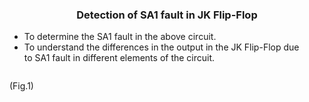 <h3 style="text-align:center">Detection of SA1 fault in JK Flip-Flop</h3>
<ul>
     <li>
         To determine the SA1 fault in the above circuit.
     </li>
     <li>
        To understand the differences in the output in the JK Flip-Flop due <br> to SA1 fault in different elements of the circuit.
     </li>
</ul>
<img class="m-0" src="./img/edit.jpeg" alt="">  <br>
<p class="text-center" >(Fig.1)</p>
